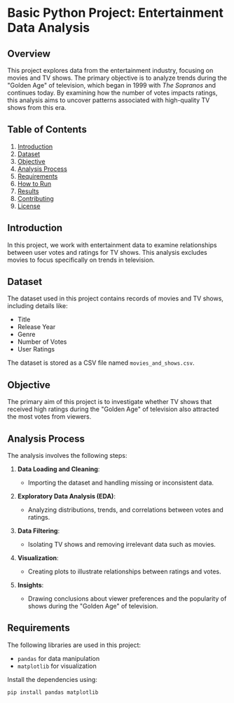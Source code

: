 # Basic Python Project: Entertainment Data Analysis

## Overview

This project explores data from the entertainment industry, focusing on movies and TV shows. The primary objective is to analyze trends during the "Golden Age" of television, which began in 1999 with *The Sopranos* and continues today. By examining how the number of votes impacts ratings, this analysis aims to uncover patterns associated with high-quality TV shows from this era.

## Table of Contents

1. [Introduction](#introduction)
2. [Dataset](#dataset)
3. [Objective](#objective)
4. [Analysis Process](#analysis-process)
5. [Requirements](#requirements)
6. [How to Run](#how-to-run)
7. [Results](#results)
8. [Contributing](#contributing)
9. [License](#license)

## Introduction <a id="introduction"></a>

In this project, we work with entertainment data to examine relationships between user votes and ratings for TV shows. This analysis excludes movies to focus specifically on trends in television.

## Dataset <a id="dataset"></a>

The dataset used in this project contains records of movies and TV shows, including details like:

- Title
- Release Year
- Genre
- Number of Votes
- User Ratings

The dataset is stored as a CSV file named `movies_and_shows.csv`.

## Objective <a id="objective"></a>

The primary aim of this project is to investigate whether TV shows that received high ratings during the "Golden Age" of television also attracted the most votes from viewers.

## Analysis Process <a id="analysis-process"></a>

The analysis involves the following steps:

1. **Data Loading and Cleaning**:
   - Importing the dataset and handling missing or inconsistent data.
   
2. **Exploratory Data Analysis (EDA)**:
   - Analyzing distributions, trends, and correlations between votes and ratings.
   
3. **Data Filtering**:
   - Isolating TV shows and removing irrelevant data such as movies.
   
4. **Visualization**:
   - Creating plots to illustrate relationships between ratings and votes.
   
5. **Insights**:
   - Drawing conclusions about viewer preferences and the popularity of shows during the "Golden Age" of television.

## Requirements <a id="requirements"></a>

The following libraries are used in this project:

- `pandas` for data manipulation
- `matplotlib` for visualization

Install the dependencies using:

```bash
pip install pandas matplotlib
